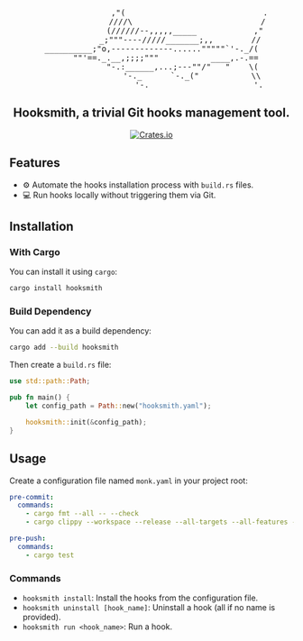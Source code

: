 <pre align="center">
                ,"(                             .
               ////\                           /
              (//////--,,,,,_____            ,"
            _;"""----/////_______;,,        //
__________;"o,-------------......"""""`'-._/(
      ""'==._.__,;;;;"""           ____,.-.==
             "-.:______,...;---""/"   "    \(
                 '-._      `-._("           \\
                     '-._                     '._
</pre>

<h2 align="center">
    Hooksmith, a trivial Git hooks management tool.
</h2>

<p align="center">
    <a href="https://crates.io/crates/hooksmith">
        <img alt="Crates.io" src="https://img.shields.io/crates/v/hooksmith.svg">
    </a>
</p>

## Features

- ⚙️ Automate the hooks installation process with `build.rs` files.
- 💻 Run hooks locally without triggering them via Git.

## Installation

### With Cargo
You can install it using `cargo`:

```sh
cargo install hooksmith
```

### Build Dependency

You can add it as a build dependency:

```sh
cargo add --build hooksmith
```

Then create a `build.rs` file:

```rust
use std::path::Path;

pub fn main() {
    let config_path = Path::new("hooksmith.yaml");

    hooksmith::init(&config_path);
}
```

## Usage

Create a configuration file named `monk.yaml` in your project root:

```yaml
pre-commit:
  commands:
    - cargo fmt --all -- --check
    - cargo clippy --workspace --release --all-targets --all-features -- --deny warnings

pre-push:
  commands:
    - cargo test

```

### Commands

- `hooksmith install`: Install the hooks from the configuration file.
- `hooksmith uninstall [hook_name]`: Uninstall a hook (all if no name is provided).
- `hooksmith run <hook_name>`: Run a hook.
